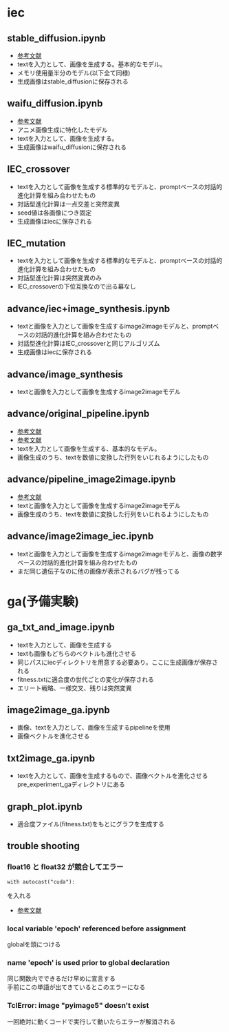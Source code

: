 # iec
## stable_diffusion.ipynb
- [参考文献](https://huggingface.co/CompVis/stable-diffusion-v1-4)
- textを入力として、画像を生成する。基本的なモデル。
- メモリ使用量半分のモデル(以下全て同様)
- 生成画像はstable_diffusionに保存される
## waifu_diffusion.ipynb
- [参考文献](https://huggingface.co/hakurei/waifu-diffusion)
- アニメ画像生成に特化したモデル
- textを入力として、画像を生成する。
- 生成画像はwaifu_diffusionに保存される
## IEC_crossover
- textを入力として画像を生成する標準的なモデルと、promptベースの対話的進化計算を組み合わせたもの
- 対話型進化計算は一点交差と突然変異
- seed値は各画像につき固定
- 生成画像はiecに保存される
## IEC_mutation
- textを入力として画像を生成する標準的なモデルと、promptベースの対話的進化計算を組み合わせたもの
- 対話型進化計算は突然変異のみ
- IEC_crossoverの下位互換なので出る幕なし
## advance/iec+image_synthesis.ipynb
- textと画像を入力として画像を生成するimage2imageモデルと、promptベースの対話的進化計算を組み合わせたもの
- 対話型進化計算はIEC_crossoverと同じアルゴリズム
- 生成画像はiecに保存される
## advance/image_synthesis
- textと画像を入力として画像を生成するimage2imageモデル
## advance/original_pipeline.ipynb
- [参考文献](https://torch.classcat.com/2022/10/11/huggingface-diffusers-0-4-notebook-stable-diffusion/)
- [参考文献](https://huggingface.co/blog/stable_diffusion)
- textを入力として画像を生成する、基本的なモデル。
- 画像生成のうち、textを数値に変換した行列をいじれるようにしたもの
## advance/pipeline_image2image.ipynb
- [参考文献](https://towardsdatascience.com/stable-diffusion-using-hugging-face-variations-of-stable-diffusion-56fd2ab7a265)
- textと画像を入力として画像を生成するimage2imageモデル
- 画像生成のうち、textを数値に変換した行列をいじれるようにしたもの
## advance/image2image_iec.ipynb
- textと画像を入力として画像を生成するimage2imageモデルと、画像の数字ベースの対話的進化計算を組み合わせたもの
- まだ同じ遺伝子なのに他の画像が表示されるバグが残ってる
# ga(予備実験)
## ga_txt_and_image.ipynb
- textを入力として、画像を生成する
- textも画像もどちらのベクトルも進化させる
- 同じパスにiecディレクトリを用意する必要あり。ここに生成画像が保存される
- fitness.txtに適合度の世代ごとの変化が保存される
- エリート戦略、一様交叉、残りは突然変異
## image2image_ga.ipynb
- 画像、textを入力として、画像を生成するpipelineを使用
- 画像ベクトルを進化させる
## txt2image_ga.ipynb
- textを入力として、画像を生成するもので、画像ベクトルを進化させる
pre_experiment_gaディレクトリにある
## graph_plot.ipynb
- 適合度ファイル(fitness.txt)をもとにグラフを生成する
## trouble shooting
### float16 と float32 が競合してエラー
```
with autocast("cuda"):
```
を入れる  
- [参考文献](https://td2sk.hatenablog.com/entry/2022/08/24/001630)
### local variable 'epoch' referenced before assignment
globalを頭につける
### name 'epoch' is used prior to global declaration
同じ関数内でできるだけ早めに宣言する  
手前にこの単語が出てきているとこのエラーになる
### TclError: image "pyimage5" doesn't exist
一回絶対に動くコードで実行して動いたらエラーが解消される
